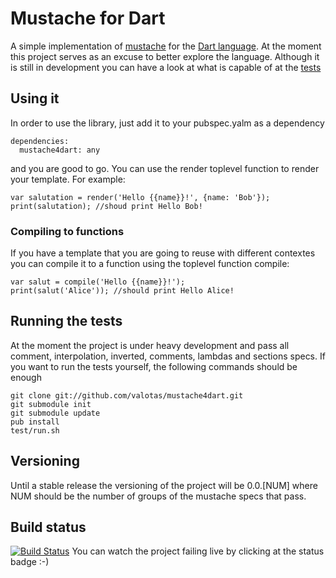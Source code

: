 Mustache for Dart
=================
A simple implementation of [mustache](http://mustache.github.com/) for the
[Dart language](http://www.dartlang.org/). At the moment this project serves
as an excuse to better explore the language. Although it is still in development you can have a look at what is capable of at the
[tests](https://github.com/valotas/mustache4dart/blob/master/test/mustache_tests.dart)

Using it
--------
In order to use the library, just add it to your pubspec.yalm as a dependency

	dependencies:
	  mustache4dart: any

and you are good to go. You can use the render toplevel function to render your template.
For example:

	var salutation = render('Hello {{name}}!', {name: 'Bob'});
	print(salutation); //shoud print Hello Bob!

### Compiling to functions
If you have a template that you are going to reuse with different contextes you can compile
it to a function using the toplevel function compile:

	var salut = compile('Hello {{name}}!');
	print(salut('Alice')); //should print Hello Alice! 

Running the tests
-----------------
At the moment the project is under heavy development and pass all comment, interpolation,
inverted, comments, lambdas and sections specs. If you want to run the tests yourself, the following 
commands should be enough

	git clone git://github.com/valotas/mustache4dart.git
	git submodule init
	git submodule update 
	pub install
	test/run.sh

Versioning
----------
Until a stable release the versioning of the project will be 0.0.[NUM] where NUM should be
the number of groups of the mustache specs that pass.

Build status
------------
[![Build Status](https://drone.io/github.com/valotas/mustache4dart/status.png)](https://drone.io/github.com/valotas/mustache4dart/latest)
You can watch the project failing live by clicking at the status badge :-)
